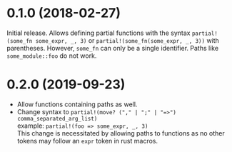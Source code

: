 # 0.1.0 (2018-02-27)
Initial release.
Allows defining partial functions with the syntax `partial!(some_fn some_expr, _, 3)` or `partial!(some_fn(some_expr, _, 3))` with parentheses. However, `some_fn` can only be a single identifier. Paths like `some_module::foo` do not work.

# 0.2.0 (2019-09-23)
* Allow functions containing paths as well.
* Change syntax to `partial!(move? ("," | ";" | "=>") comma_separated_arg_list)`  
  example: `partial!(foo => some_expr, _, 3)`  
  This change is necessitated by allowing paths to functions as no other tokens may follow an `expr` token in rust macros.
